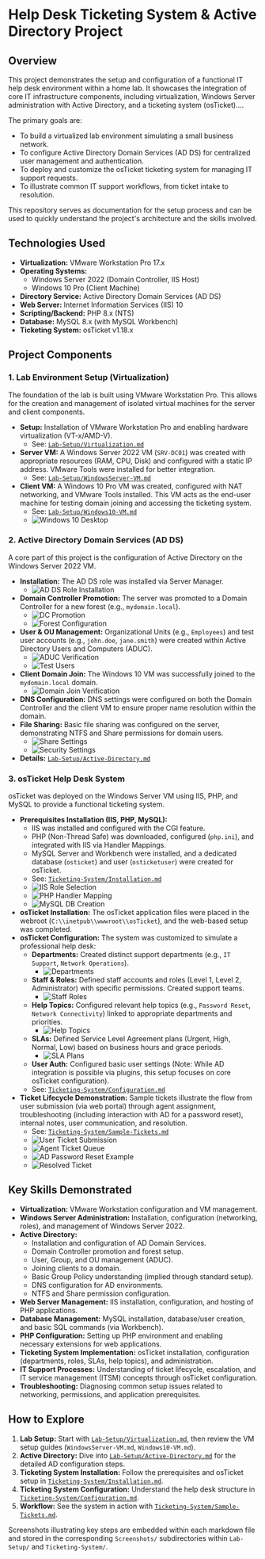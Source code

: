 # Help Desk Ticketing System & Active Directory Project

## Overview

This project demonstrates the setup and configuration of a functional IT help desk environment within a home lab. It showcases the integration of core IT infrastructure components, including virtualization, Windows Server administration with Active Directory, and a ticketing system (osTicket)....

The primary goals are:
*   To build a virtualized lab environment simulating a small business network.
*   To configure Active Directory Domain Services (AD DS) for centralized user management and authentication.
*   To deploy and customize the osTicket ticketing system for managing IT support requests.
*   To illustrate common IT support workflows, from ticket intake to resolution.

This repository serves as documentation for the setup process and can be used to quickly understand the project's architecture and the skills involved.

## Technologies Used

*   **Virtualization:** VMware Workstation Pro 17.x
*   **Operating Systems:**
    *   Windows Server 2022 (Domain Controller, IIS Host)
    *   Windows 10 Pro (Client Machine)
*   **Directory Service:** Active Directory Domain Services (AD DS)
*   **Web Server:** Internet Information Services (IIS) 10
*   **Scripting/Backend:** PHP 8.x (NTS)
*   **Database:** MySQL 8.x (with MySQL Workbench)
*   **Ticketing System:** osTicket v1.18.x

## Project Components

### 1. Lab Environment Setup (Virtualization)

The foundation of the lab is built using VMware Workstation Pro. This allows for the creation and management of isolated virtual machines for the server and client components.

*   **Setup:** Installation of VMware Workstation Pro and enabling hardware virtualization (VT-x/AMD-V).
    *   See: [`Lab-Setup/Virtualization.md`](Lab-Setup/Virtualization.md)
*   **Server VM:** A Windows Server 2022 VM (`SRV-DC01`) was created with appropriate resources (RAM, CPU, Disk) and configured with a static IP address. VMware Tools were installed for better integration.
    *   See: [`Lab-Setup/WindowsServer-VM.md`](Lab-Setup/WindowsServer-VM.md)
*   **Client VM:** A Windows 10 Pro VM was created, configured with NAT networking, and VMware Tools installed. This VM acts as the end-user machine for testing domain joining and accessing the ticketing system.
    *   See: [`Lab-Setup/Windows10-VM.md`](Lab-Setup/Windows10-VM.md)
    *   ![Windows 10 Desktop](Lab-Setup/Screenshots/windows10-desktop/windows10-desktop5.png)

### 2. Active Directory Domain Services (AD DS)

A core part of this project is the configuration of Active Directory on the Windows Server 2022 VM.

*   **Installation:** The AD DS role was installed via Server Manager.
    *   ![AD DS Role Installation](Lab-Setup/Screenshots/ad-setup/add-roles.png)
*   **Domain Controller Promotion:** The server was promoted to a Domain Controller for a new forest (e.g., `mydomain.local`).
    *   ![DC Promotion](Lab-Setup/Screenshots/ad-setup/promote.png)
    *   ![Forest Configuration](Lab-Setup/Screenshots/ad-setup/forest.png)
*   **User & OU Management:** Organizational Units (e.g., `Employees`) and test user accounts (e.g., `john.doe`, `jane.smith`) were created within Active Directory Users and Computers (ADUC).
    *   ![ADUC Verification](Lab-Setup/Screenshots/ad-setup/verify.png)
    *   ![Test Users](Lab-Setup/Screenshots/ad-setup/users.png)
*   **Client Domain Join:** The Windows 10 VM was successfully joined to the `mydomain.local` domain.
    *   ![Domain Join Verification](Lab-Setup/Screenshots/ad-setup/join.png)
*   **DNS Configuration:** DNS settings were configured on both the Domain Controller and the client VM to ensure proper name resolution within the domain.
*   **File Sharing:** Basic file sharing was configured on the server, demonstrating NTFS and Share permissions for domain users.
    *   ![Share Settings](Lab-Setup/Screenshots/ad-setup/share.png)
    *   ![Security Settings](Lab-Setup/Screenshots/ad-setup/secure.png)
*   **Details:** [`Lab-Setup/Active-Directory.md`](Lab-Setup/Active-Directory.md)

### 3. osTicket Help Desk System

osTicket was deployed on the Windows Server VM using IIS, PHP, and MySQL to provide a functional ticketing system.

*   **Prerequisites Installation (IIS, PHP, MySQL):**
    *   IIS was installed and configured with the CGI feature.
    *   PHP (Non-Thread Safe) was downloaded, configured (`php.ini`), and integrated with IIS via Handler Mappings.
    *   MySQL Server and Workbench were installed, and a dedicated database (`osticket`) and user (`osticketuser`) were created for osTicket.
    *   See: [`Ticketing-System/Installation.md`](Ticketing-System/Installation.md)
    *   ![IIS Role Selection](Ticketing-System/Screenshots/Installation/IIS.png)
    *   ![PHP Handler Mapping](Ticketing-System/Screenshots/Installation/php-iis.png)
    *   ![MySQL DB Creation](Ticketing-System/Screenshots/Installation/db.png)
*   **osTicket Installation:** The osTicket application files were placed in the webroot (`C:\\inetpub\\wwwroot\\osTicket`), and the web-based setup was completed.
*   **osTicket Configuration:** The system was customized to simulate a professional help desk:
    *   **Departments:** Created distinct support departments (e.g., `IT Support`, `Network Operations`).
        *   ![Departments](Ticketing-System/Screenshots/Configuration/departments.png)
    *   **Staff & Roles:** Defined staff accounts and roles (Level 1, Level 2, Administrator) with specific permissions. Created support teams.
        *   ![Staff Roles](Ticketing-System/Screenshots/Configuration/staff-roles.png)
    *   **Help Topics:** Configured relevant help topics (e.g., `Password Reset`, `Network Connectivity`) linked to appropriate departments and priorities.
        *   ![Help Topics](Ticketing-System/Screenshots/Configuration/help-topics.png)
    *   **SLAs:** Defined Service Level Agreement plans (Urgent, High, Normal, Low) based on business hours and grace periods.
        *   ![SLA Plans](Ticketing-System/Screenshots/Configuration/sla-plans.png)
    *   **User Auth:** Configured basic user settings (Note: While AD integration is possible via plugins, this setup focuses on core osTicket configuration).
    *   See: [`Ticketing-System/Configuration.md`](Ticketing-System/Configuration.md)
*   **Ticket Lifecycle Demonstration:** Sample tickets illustrate the flow from user submission (via web portal) through agent assignment, troubleshooting (including interaction with AD for a password reset), internal notes, user communication, and resolution.
    *   See: [`Ticketing-System/Sample-Tickets.md`](Ticketing-System/Sample-Tickets.md)
    *   ![User Ticket Submission](Ticketing-System/Screenshots/Sample/ticket-submit.png)
    *   ![Agent Ticket Queue](Ticketing-System/Screenshots/Sample/queue-view.png)
    *   ![AD Password Reset Example](Ticketing-System/Screenshots/Sample/ad-reset.png)
    *   ![Resolved Ticket](Ticketing-System/Screenshots/Sample/resolved-status.png)

## Key Skills Demonstrated

*   **Virtualization:** VMware Workstation configuration and VM management.
*   **Windows Server Administration:** Installation, configuration (networking, roles), and management of Windows Server 2022.
*   **Active Directory:**
    *   Installation and configuration of AD Domain Services.
    *   Domain Controller promotion and forest setup.
    *   User, Group, and OU management (ADUC).
    *   Joining clients to a domain.
    *   Basic Group Policy understanding (implied through standard setup).
    *   DNS configuration for AD environments.
    *   NTFS and Share permission configuration.
*   **Web Server Management:** IIS installation, configuration, and hosting of PHP applications.
*   **Database Management:** MySQL installation, database/user creation, and basic SQL commands (via Workbench).
*   **PHP Configuration:** Setting up PHP environment and enabling necessary extensions for web applications.
*   **Ticketing System Implementation:** osTicket installation, configuration (departments, roles, SLAs, help topics), and administration.
*   **IT Support Processes:** Understanding of ticket lifecycle, escalation, and IT service management (ITSM) concepts through osTicket configuration.
*   **Troubleshooting:** Diagnosing common setup issues related to networking, permissions, and application prerequisites.

## How to Explore

1.  **Lab Setup:** Start with [`Lab-Setup/Virtualization.md`](Lab-Setup/Virtualization.md), then review the VM setup guides (`WindowsServer-VM.md`, `Windows10-VM.md`).
2.  **Active Directory:** Dive into [`Lab-Setup/Active-Directory.md`](Lab-Setup/Active-Directory.md) for the detailed AD configuration steps.
3.  **Ticketing System Installation:** Follow the prerequisites and osTicket setup in [`Ticketing-System/Installation.md`](Ticketing-System/Installation.md).
4.  **Ticketing System Configuration:** Understand the help desk structure in [`Ticketing-System/Configuration.md`](Ticketing-System/Configuration.md).
5.  **Workflow:** See the system in action with [`Ticketing-System/Sample-Tickets.md`](Ticketing-System/Sample-Tickets.md).

Screenshots illustrating key steps are embedded within each markdown file and stored in the corresponding `Screenshots/` subdirectories within `Lab-Setup/` and `Ticketing-System/`.
